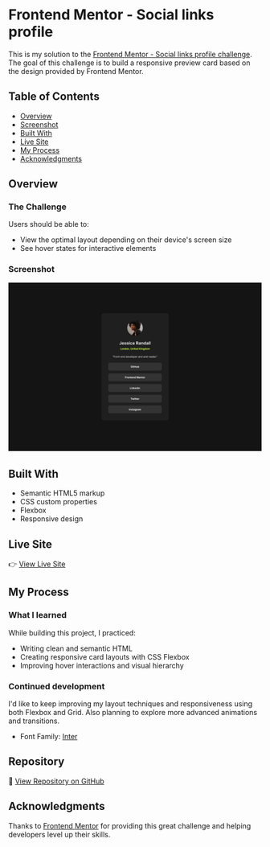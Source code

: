 # Frontend Mentor - Social links profile

This is my solution to the [Frontend Mentor - Social links profile challenge](https://www.frontendmentor.io/challenges/social-links-profile-UG32l9m6dQ). The goal of this challenge is to build a responsive preview card based on the design provided by Frontend Mentor.

## Table of Contents

- [Overview](#overview)
- [Screenshot](#screenshot)
- [Built With](#built-with)
- [Live Site](#live-site)
- [My Process](#my-process)
- [Acknowledgments](#acknowledgments)

## Overview

### The Challenge

Users should be able to:

- View the optimal layout depending on their device's screen size
- See hover states for interactive elements

### Screenshot

![Social Links Profile](./design/destkop-design.jpg)

## Built With

- Semantic HTML5 markup
- CSS custom properties
- Flexbox
- Responsive design

## Live Site

👉 [View Live Site](https://rifadhrijan.github.io/social-link-profile/)

## My Process

### What I learned

While building this project, I practiced:

- Writing clean and semantic HTML
- Creating responsive card layouts with CSS Flexbox
- Improving hover interactions and visual hierarchy

### Continued development

I'd like to keep improving my layout techniques and responsiveness using both Flexbox and Grid. Also planning to explore more advanced animations and transitions.

- Font Family: [Inter](https://fonts.google.com/specimen/Inter)

## Repository

📁 [View Repository on GitHub](https://github.com/rifadhrijan/social-link-profile.git)

## Acknowledgments

Thanks to [Frontend Mentor](https://www.frontendmentor.io) for providing this great challenge and helping developers level up their skills.
